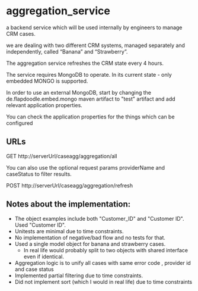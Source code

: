 # aggregation_service

a backend service which will be used internally by engineers to manage CRM cases. 

we are dealing with two different CRM systems, managed separately and independently, called “Banana” and “Strawberry”.

The aggregation service refreshes the CRM state every 4 hours.

The service requires MongoDB to operate. In its current state - only embedded MONGO is supported.

In order to use an external MongoDB, start by changing the de.flapdoodle.embed.mongo maven artifact to "test" artifact and add relevant application properties.

You can check the application properties for the things which can be configured 

## URLs

GET http://serverUrl/caseagg/aggregation/all

You can also use the optional request params providerName and caseStatus to filter results.

POST http://serverUrl/caseagg/aggregation/refresh

## Notes about the implementation:

* The object examples include both "Customer_ID" and "Customer ID". Used "Customer ID".
* Unitests are minimal due to time constraints.
* No implementation of negative/bad flow and no tests for that.
* Used a single model object for banana and strawberry cases. 
  * In real life would probably split to two objects with shared interface even if identical.
* Aggregation logic is to unify all cases with same error code , provider id and case status
* Implemented partial filtering due to time constraints.
* Did not implement sort (which I would in real life) due to time constraints
